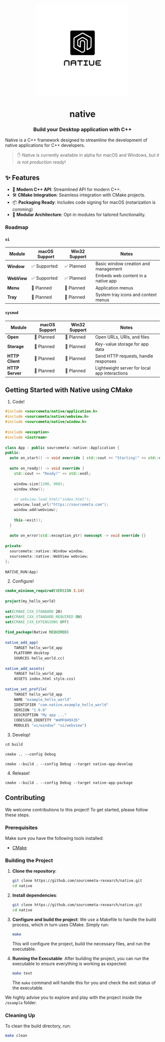 <p align="center"><img width="300px" src="./logo.png" alt="native framework logo"/></p>
<h1 align="center">native</h1>
<h3 align="center">Build your Desktop application with C++</h3>

Native is a C++ framework designed to streamline the development of native applications for C++ developers.

> ✋ Native is currently available in alpha for macOS and Windows, but *it is not production ready*!

## ✨ Features

-  🚀 **Modern C++ API**: Streamlined API for modern C++.
-  🛠 **CMake Integration**: Seamless integration with CMake projects.
-  📦 **Packaging Ready**: Includes code signing for macOS (notarization is comming)
-  🧩 **Modular Architecture**: Opt-in modules for tailored functionality.

### Roadmap

#### `ui`

| Module       | macOS Support       | Win32 Support       | Notes                                |
|--------------|---------------------|---------------------|--------------------------------------|
| **Window**   | ✅ Supported        | ✅ Planned          | Basic window creation and management |
| **WebView**  | ✅ Supported        | ✅ Planned          | Embeds web content in a native app   |
| **Menu**     | 🚧 Planned          | 🚧 Planned          | Application menus                    |
| **Tray**     | 🚧 Planned          | 🚧 Planned          | System tray icons and context menus  |

#### `sysmod`

| Module           | macOS Support       | Win32 Support       | Notes                                         |
|------------------|---------------------|---------------------|-----------------------------------------------|
| **Open**         | 🚧 Planned          | 🚧 Planned          | Open URLs, URIs, and files                    |
| **Storage**      | 🚧 Planned          | 🚧 Planned          | Key-value storage for app data                |
| **HTTP Client**  | 🚧 Planned          | 🚧 Planned          | Send HTTP requests, handle responses          |
| **HTTP Server**  | 🚧 Planned          | 🚧 Planned          | Lightweight server for local app interactions |

## Getting Started with Native using CMake

1. Code!
   
```cc
#include <sourcemeta/native/application.h>
#include <sourcemeta/native/webview.h>
#include <sourcemeta/native/window.h>

#include <exception>
#include <iostream>

class App : public sourcemeta::native::Application {
public:
  auto on_start() -> void override { std::cout << "Starting!" << std::endl; }

  auto on_ready() -> void override {
    std::cout << "Ready!" << std::endl;

    window.size(1200, 900);
    window.show();

    // webview.load_html("index.html");
    webview.load_url("https://sourcemeta.com");
    window.add(webview);

    this->exit();
  }

  auto on_error(std::exception_ptr) noexcept -> void override {}

private:
  sourcemeta::native::Window window;
  sourcemeta::native::WebView webview;
};

NATIVE_RUN(App)
```

2. Configure!

```cmake
cmake_minimum_required(VERSION 3.14)

project(my_hello_world)

set(CMAKE_CXX_STANDARD 20)
set(CMAKE_CXX_STANDARD_REQUIRED ON)
set(CMAKE_CXX_EXTENSIONS OFF)

find_package(Native REQUIRED)

native_add_app(
    TARGET hello_world_app
    PLATFORM desktop
    SOURCES hello_world.cc)

native_add_assets(
    TARGET hello_world_app
    ASSETS index.html style.css)

native_set_profile(
    TARGET hello_world_app
    NAME "example_hello_world"
    IDENTIFIER "com.native.example_hello_world"
    VERSION "1.0.0"
    DESCRIPTION "My app ..."
    CODESIGN_IDENTITY "W4MF6H9XZ6"
    MODULES "ui/window" "ui/webview")
```


3. Develop!

```shell
cd build

cmake .. --config Debug

cmake --build . --config Debug --target native-app-develop
```

4. Release!

```shell
cmake --build . --config Debug --target native-app-package
```

## Contributing

We welcome contributions to this project! To get started, please follow these steps.

### Prerequisites

Make sure you have the following tools installed:

- [CMake](https://cmake.org/)

### Building the Project

1. **Clone the repository**:
    ```sh
    git clone https://github.com/sourcemeta-research/native.git
    cd native
    ```
    
2. **Install dependencies**:
    ```sh
    git clone https://github.com/sourcemeta-research/native.git
    cd native
    ```

3. **Configure and build the project**:
    We use a Makefile to handle the build process, which in turn uses CMake. Simply run:
    ```sh
    make
    ```

    This will configure the project, build the necessary files, and run the executable.

4. **Running the Executable**:
    After building the project, you can run the executable to ensure everything is working as expected:
    ```sh
    make test
    ```

    The `make` command will handle this for you and check the exit status of the executable.

We highly advise you to explore and play with the project inside the `/example` folder.

### Cleaning Up

To clean the build directory, run:
```sh
make clean
```
